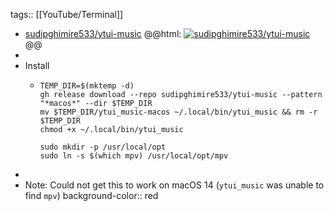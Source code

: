 tags:: [[YouTube/Terminal]]

- [sudipghimire533/ytui-music](https://github.com/sudipghimire533/ytui-music)
  @@html: <a href="https://github.com/sudipghimire533/ytui-music/"><img src="https://github-readme-stats-astronomer.vercel.app/api/pin/?username=sudipghimire533&repo=ytui-music&theme=tokyonight" alt="sudipghimire533/ytui-music"/></a>@@
-
- Install
	- ```shell
	  TEMP_DIR=$(mktemp -d)
	  gh release download --repo sudipghimire533/ytui-music --pattern "*macos*" --dir $TEMP_DIR
	  mv $TEMP_DIR/ytui_music-macos ~/.local/bin/ytui_music && rm -r $TEMP_DIR
	  chmod +x ~/.local/bin/ytui_music
	  
	  sudo mkdir -p /usr/local/opt
	  sudo ln -s $(which mpv) /usr/local/opt/mpv
	  ```
-
- Note: Could not get this to work on macOS 14 (`ytui_music` was unable to find `mpv`)
  background-color:: red